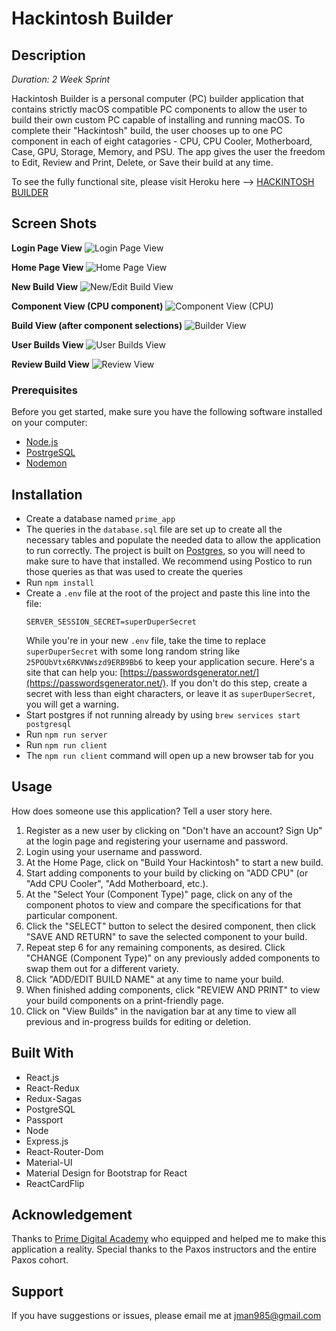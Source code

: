# Hackintosh Builder

## Description

_Duration: 2 Week Sprint_

Hackintosh Builder is a personal computer (PC) builder application that contains strictly macOS compatible PC components to allow the user to build their own custom PC capable of installing and running macOS.  To complete their "Hackintosh" build, the user chooses up to one PC component in each of eight catagories - CPU, CPU Cooler, Motherboard, Case, GPU, Storage, Memory, and PSU.  The app gives the user the freedom to Edit, Review and Print, Delete, or Save their build at any time.


To see the fully functional site, please visit Heroku here --> [HACKINTOSH BUILDER](https://whispering-reaches-08747.herokuapp.com/#/home)

## Screen Shots

**Login Page View**
![Login Page View](/public/images/loginView.png)

**Home Page View**
![Home Page View](/public/images/homeView.png)

**New Build View**
![New/Edit Build View](/public/images/newBuildView.png)

**Component View (CPU component)**
![Component View (CPU)](/public/images/componentView.png)

**Build View (after component selections)**
![Builder View](/public/images/builderView.png)

**User Builds View**
![User Builds View](/public/images/userBuildsView.png)

**Review Build View**
![Review View](/public/images/reviewView.png)

### Prerequisites

Before you get started, make sure you have the following software installed on your computer:

- [Node.js](https://nodejs.org/en/)
- [PostrgeSQL](https://www.postgresql.org/)
- [Nodemon](https://nodemon.io/)

## Installation

* Create a database named `prime_app`
* The queries in the `database.sql` file are set up to create all the necessary tables and populate the needed data to allow the application to run correctly. The project is built on [Postgres](https://www.postgresql.org/download/), so you will need to make sure to have that installed. We recommend using Postico to run those queries as that was used to create the queries
* Run `npm install`
* Create a `.env` file at the root of the project and paste this line into the file:
    ```
    SERVER_SESSION_SECRET=superDuperSecret
    ```
    While you're in your new `.env` file, take the time to replace `superDuperSecret` with some long random string like `25POUbVtx6RKVNWszd9ERB9Bb6` to keep your application secure. Here's a site that can help you: [https://passwordsgenerator.net/](https://passwordsgenerator.net/). If you don't do this step, create a secret with less than eight characters, or leave it as `superDuperSecret`, you will get a warning.
* Start postgres if not running already by using `brew services start postgresql`
* Run `npm run server`
* Run `npm run client`
* The `npm run client` command will open up a new browser tab for you

## Usage
How does someone use this application? Tell a user story here.

1. Register as a new user by clicking on "Don't have an account? Sign Up" at the login page and registering your username and password.
2. Login using your username and password.
3. At the Home Page, click on "Build Your Hackintosh" to start a new build.
4. Start adding components to your build by clicking on "ADD CPU" (or "Add CPU Cooler", "Add Motherboard, etc.).
5. At the "Select Your (Component Type)" page, click on any of the component photos to view and compare the specifications for that particular component.
6. Click the "SELECT" button to select the desired component, then click "SAVE AND RETURN" to save the selected component to your build.
7. Repeat step 6 for any remaining components, as desired.  Click "CHANGE (Component Type)" on any previously added components to swap them out for a different variety.
8. Click "ADD/EDIT BUILD NAME" at any time to name your build.
9. When finished adding components, click "REVIEW AND PRINT" to view your build components on a print-friendly page.
10. Click on "View Builds" in the navigation bar at any time to view all previous and in-progress builds for editing or deletion.


## Built With

- React.js
- React-Redux
- Redux-Sagas 
- PostgreSQL
- Passport
- Node
- Express.js
- React-Router-Dom
- Material-UI
- Material Design for Bootstrap for React
- ReactCardFlip

## Acknowledgement
Thanks to [Prime Digital Academy](www.primeacademy.io) who equipped and helped me to make this application a reality.  Special thanks to the Paxos instructors and the entire Paxos cohort.

## Support
If you have suggestions or issues, please email me at [jman985@gmail.com](www.google.com)